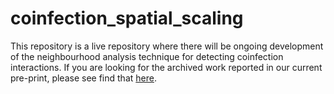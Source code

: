 # coinfection_spatial_scaling

This repository is a live repository where there will be ongoing development of the neighbourhood analysis technique for detecting coinfection interactions. If you are looking for the archived work reported in our current pre-print, please see find that [here](https://github.com/shaunkeegan/coinfection_spatial_scaling_paper).
